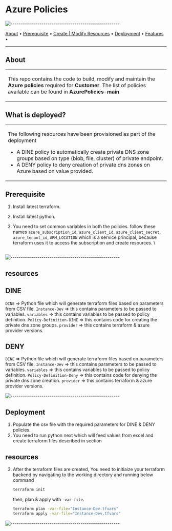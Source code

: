 # Azure Policies

![-----------------------------------------------------](.rainbow.png)

<p align="center">
  
  <a href="#about">About</a> •
  <a href="#prerequisite">Prerequisite</a> •
  <a href="#resources">Create | Modify Resources</a> •
  <a href="#deployment">Deployment</a> •
  <a href="#features">Features</a> •

</p>

---

## About

<table>
<tr>
<td>
  
This repo contains the code to build, modify and maintain the **Azure policies** required for **Customer**. The list of policies available can be found in **AzurePolicies-main**



</td>
</tr>
</table>


## What is deployed?

<table>
<tr>
<td>
  
The following resources have been provisioned as part of the deployment

* A DINE policy to automatically create private DNS zone groups based on type (blob, file, cluster) of private endpoint.
* A DENY policy to deny creation of private dns zones on Azure based on value provided.

</td>
</tr>
</table>

## Prerequisite

1. Install latest terraform.
2. Install latest python.
3. You need to set common variables in both the policies. follow these names `azure_subscription_id`, `azure_client_id`, `azure_client_secret`, `azure_tenant_id`, `ARM_LOCATION` which is a service principal, because terraform uses it to access the subscription and create resources. \

   ```

![-----------------------------------------------------](.rainbow.png)

## resources

## DINE

`DINE` => Python file which will generate terraform files based on parameters from CSV file.
`Instance-Dev` => this contains parameters to be passed to variables.
`variables` => this contains variables to be passed to policy definition.
`Policy-Definition-DINE` => this contains code for creating the private dns zone groups.
`provider` => this contains terraform & azure provider versions.

## DENY

`DINE` => Python file which will generate terraform files based on parameters from CSV file.
`Instance-Dev` => this contains parameters to be passed to variables.
`variables` => this contains variables to be passed to policy definition.
`Policy-Definition-Deny` => this contains code for denying the private dns zone creation.
`provider` => this contains terraform & azure provider versions.


![-----------------------------------------------------](.github/workflows/rainbow.png)

## Deployment

1. Populate the csv file with the required parameters for DINE & DENY policies.
2. You need to run python next which will feed values from excel and create terraform files described in section 
## resources

3. After the terraform files are created, You need to initiaize your terraform backend by navigating to the working directory and running below command

   ```bash
   terraform init
   ```

   then, plan & apply with `-var-file`.

   ```bash
   terraform plan -var-file="Instance-Dev.tfvars"
   terraform apply -var-file="Instance-Dev.tfvars"
   ```

![-----------------------------------------------------](.github/workflows/rainbow.png)

